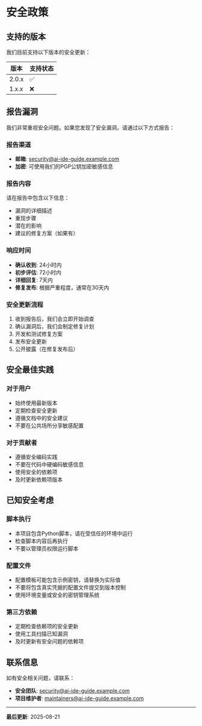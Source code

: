 # 安全政策

## 支持的版本

我们目前支持以下版本的安全更新：

| 版本 | 支持状态 |
| --- | --- |
| 2.0.x | ✅ |
| 1.x.x | ❌ |

## 报告漏洞

我们非常重视安全问题。如果您发现了安全漏洞，请通过以下方式报告：

### 报告渠道
- **邮箱**: security@ai-ide-guide.example.com
- **加密**: 可使用我们的PGP公钥加密敏感信息

### 报告内容
请在报告中包含以下信息：
- 漏洞的详细描述
- 重现步骤
- 潜在的影响
- 建议的修复方案（如果有）

### 响应时间
- **确认收到**: 24小时内
- **初步评估**: 72小时内
- **详细回复**: 7天内
- **修复发布**: 根据严重程度，通常在30天内

### 安全更新流程
1. 收到报告后，我们会立即开始调查
2. 确认漏洞后，我们会制定修复计划
3. 开发和测试修复方案
4. 发布安全更新
5. 公开披露（在修复发布后）

## 安全最佳实践

### 对于用户
- 始终使用最新版本
- 定期检查安全更新
- 遵循文档中的安全建议
- 不要在公共场所分享敏感配置

### 对于贡献者
- 遵循安全编码实践
- 不要在代码中硬编码敏感信息
- 使用安全的依赖项
- 及时更新依赖项版本

## 已知安全考虑

### 脚本执行
- 本项目包含Python脚本，请在受信任的环境中运行
- 检查脚本内容后再执行
- 不要以管理员权限运行脚本

### 配置文件
- 配置模板可能包含示例密钥，请替换为实际值
- 不要将包含真实凭据的配置文件提交到版本控制
- 使用环境变量或安全的密钥管理系统

### 第三方依赖
- 定期检查依赖项的安全更新
- 使用工具扫描已知漏洞
- 及时更新有安全问题的依赖项

## 联系信息

如有安全相关问题，请联系：
- **安全团队**: security@ai-ide-guide.example.com
- **项目维护者**: maintainers@ai-ide-guide.example.com

---

**最后更新**: 2025-08-21